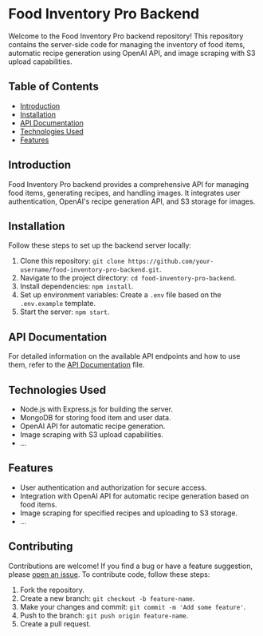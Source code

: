 # Food Inventory Pro Backend

Welcome to the Food Inventory Pro backend repository! This repository contains the server-side code for managing the inventory of food items, automatic recipe generation using OpenAI API, and image scraping with S3 upload capabilities.

## Table of Contents

- [Introduction](#introduction)
- [Installation](#installation)
- [API Documentation](#api-documentation)
- [Technologies Used](#technologies-used)
- [Features](#features)

## Introduction

Food Inventory Pro backend provides a comprehensive API for managing food items, generating recipes, and handling images. It integrates user authentication, OpenAI's recipe generation API, and S3 storage for images.

## Installation

Follow these steps to set up the backend server locally:

1. Clone this repository: `git clone https://github.com/your-username/food-inventory-pro-backend.git`.
2. Navigate to the project directory: `cd food-inventory-pro-backend`.
3. Install dependencies: `npm install`.
4. Set up environment variables: Create a `.env` file based on the `.env.example` template.
5. Start the server: `npm start`.

## API Documentation

For detailed information on the available API endpoints and how to use them, refer to the [API Documentation](API_DOCS.md) file.

## Technologies Used

- Node.js with Express.js for building the server.
- MongoDB for storing food item and user data.
- OpenAI API for automatic recipe generation.
- Image scraping with S3 upload capabilities.
- ...

## Features

- User authentication and authorization for secure access.
- Integration with OpenAI API for automatic recipe generation based on food items.
- Image scraping for specified recipes and uploading to S3 storage.
- ...

## Contributing

Contributions are welcome! If you find a bug or have a feature suggestion, please [open an issue](https://github.com/your-username/food-inventory-pro-backend/issues). To contribute code, follow these steps:

1. Fork the repository.
2. Create a new branch: `git checkout -b feature-name`.
3. Make your changes and commit: `git commit -m 'Add some feature'`.
4. Push to the branch: `git push origin feature-name`.
5. Create a pull request.
